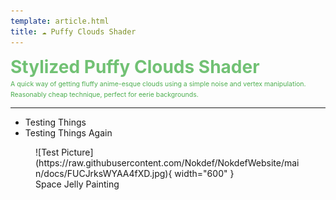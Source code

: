 ```yaml
---
template: article.html
title: ☁️ Puffy Clouds Shader
---
```

<style>
  .md-typeset h1{
    display: none;
  }
</style>
<span style="color:#71c174;font-size:2em;font-weight:bold">Stylized Puffy Clouds Shader</span>  
<span style="color:#4cae4f;font-size:.75em">A quick way of getting fluffy anime-esque clouds using a simple noise and vertex manipulation. Reasonably cheap technique, perfect for eerie backgrounds.</span>
___
* Testing Things
* Testing Things Again

<figure markdown>
![Test Picture](https://raw.githubusercontent.com/Nokdef/NokdefWebsite/main/docs/FUCJrksWYAA4fXD.jpg){ width="600" }
<figcaption> Space Jelly Painting</figcaption> </figure>